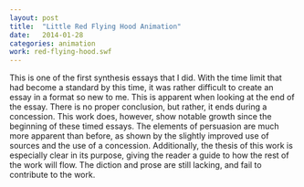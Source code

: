 ```yaml
---
layout: post
title:  "Little Red Flying Hood Animation"
date:   2014-01-28
categories: animation
work: red-flying-hood.swf
---
```

This is one of the first synthesis essays that I did. With the time limit that had become a standard by this time, it was rather difficult to create an essay in a format so new to me. This is apparent when looking at the end of the essay. There is no proper conclusion, but rather, it ends during a concession. This work does, however, show notable growth since the beginning of these timed essays. The elements of persuasion are much more apparent than before, as shown by the slightly improved use of sources and the use of a concession. Additionally, the thesis of this work is especially clear in its purpose, giving the reader a guide to how the rest of the work will flow. The diction and prose are still lacking, and fail to contribute to the work.